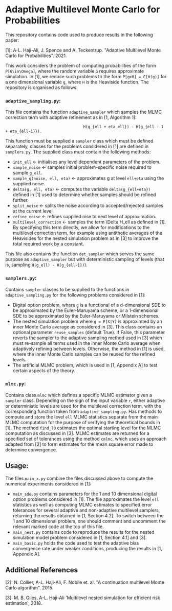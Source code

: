  # Adaptive Multilevel Monte Carlo for Probabilities

 This repository contains code used to produce results in the following paper:

 [1]: A-L. Haji-Ali, J. Spence and A. Teckentrup. "Adaptive Multilevel Monte Carlo for Probabilities". 2021.

This work considers the problem of computing probabilities of the form `P[G\in\Omega]`, where the random variable `G`
requires approximate simulation. In [1], we reduce such problems to the form `P[g>0] = E[H(g)]` for a one dimensional variable
`g`, where `H` is the Heaviside function. The repository is organised as follows:

### `adaptive_sampling.py`:
This file contains the function `adaptive_sampler`  which samples the MLMC correction term with adaptive refinement as in [1, Algorithm 1]:

                                      H(g_{ell + eta_ell}) - H(g_{ell - 1 + eta_{ell-1}}).

This function must be supplied a `sampler` class which must be defined separately, classes for the problems considered in [1] are defined in `samplers.py`.
The supplied class must contain the following methods:
  - `init_ell` <- initialises any level dependent parameters of the problem.
  - `sample_noise` <- samples initial problem-specific noise required to sample `g_ell`.
  - `sample_g(noise, ell, eta)` <- approximates g at level `ell+eta` using the supplied noise.
  - `delta(g, ell, eta)` <- computes the variable `delta(g_{ell+eta})` defined in [1] used to determine whether samples should be refined further.
  - `split_noise` <- splits the noise according to accepted/rejected samples at the current level.
  - `refine_noise` <- refines supplied nise to next level of approximation.
  - `multilevel_correction` <- samples the term \Delta H_ell as defined in [1]. By specifying this term directly, we allow for modifications to the multilevel correction term, for example using antithetic averages of the Heavisides for the nested simulation problem as in [3] to improve the total required work by a constant.

This file also contains the function `det_sampler` which serves the same purpose as `adaptive_sampler` but with deterministic
sampling of levels (that is, sampling `H(g_ell) - H(g_{ell-1})`).

### `samplers.py`:
Contains `sampler` classes to be supplied to the functions in `adaptive_sampling.py` for the following problems considered in [1]:
- Digital option problem, where `g` is a functional of a d-dimensional SDE to be approximated by the Euler-Maruyama scheme, or a 1-dimensional SDE to be approximated by the Euler-Maruyama or Milstein schemes.
-   The nested simulation problem where `g = E[X|Y]` is approximted by an inner Monte Carlo average  as considered in [3]. This class contains an optional parameter `reuse_samples` (default True). If False, this parameter reverts the sampler to the adaptive sampling method used in [3] which must re-sample all terms used in the inner Monte Carlo average when adaptively refining between levels. Otherwise, the method in [1] is used, where the inner Monte Carlo samples can be reused for the refined levels.
- The artificial MLMC problem, which is used in [1, Appendix A] to test certain aspects of the theory.

### `mlmc.py`:
Contains class `mlmc` which defines a specific MLMC estimator given a `sampler` class. Depending on the sign of the input variable `r`, either adaptive or deterministic levels are used for the multilevel correction term, with the corresponding function taken from `adaptive_sampling.py`. Has methods to compute and store the level `ell` MLMC statistics separate from the main MLMC computation for the purpose of verifying the theoretical bounds in [1]. The method `find_l0` estimates the optimal starting level for the MLMC computation as discussed in [3]. MLMC estimates are returned for a specified set of tolerances using the method `cmlmc`, which uses an approach adapted from [2] to form estimates for the mean square error made to determine convergence.

## Usage:
The files `main_x.py` combine the files discussed above to compute the numerical experiments considered in [1]:
 - `main_sde.py` contains parameters for the 1 and 10 dimensional digital option problems considered in [1]. The file approximates the level `ell` statistics as well as computing MLMC estimates to specified error tolerances for several adaptive and non-adaptive multilevel samplers, returning the results obtained in [1, Section 4.2]. To switch between the 1 and 10 dimensional problem, one should comment and uncomment the relevant marked code at the top of this file.
 - `main_nest.py` contains code to reproduce the results for the nested simulation model problem considered in [1, Section 4.1] and [3].
 - `main_basic.py` holds the code used to test the adaptive bias convergence rate under weaker conditions, producing the results in [1, Appendix A].




## Additional References
[2]: N. Collier, A-L. Haji-Ali, F. Nobile et. al. "A continuation multilevel Monte Carlo algorithm". 2015.

[3]: M. B. Giles, A-L. Haji-Ali 'Multilevel nested simulation for efficient risk estimation', 2018.
